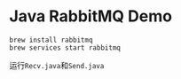 Java RabbitMQ Demo
==================

```
brew install rabbitmq
brew services start rabbitmq
```
运行`Recv.java`和`Send.java`